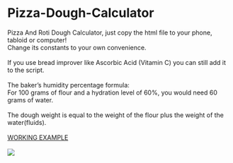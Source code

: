 # Pizza-Dough-Calculator
Pizza And Roti Dough Calculator, just copy the html file to your phone, tabloid or computer!<br/>
Change its constants to your own convenience.<br /><br />
If you use bread improver like Ascorbic Acid (Vitamin C) you can still add it to the script.
<br/><br/>The baker’s humidity percentage formula:<br/> 
For 100 grams of flour and a hydration level of 60%, you would need 60 grams of water. <br /><br />
The dough weight is equal to the weight of the flour plus the weight of the water(fluids).<br/><br />
<a href="https://raycolt.github.io/Pizza-Dough-Calculator">WORKING EXAMPLE</a><br/><br />
<img src='https://github.com/RayColt/Pizza-Dough-Calculator/blob/main/image/pdc_1.jpg'/>
